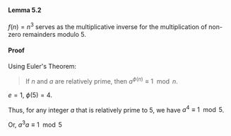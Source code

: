#### Lemma 5.2

$f(n) = n^3$ serves as the multiplicative inverse for the multiplication of non-zero remainders modulo 5.

#### Proof

Using Euler's Theorem:

> If $n$ and $a$ are relatively prime, then $a^{\phi(n)} \equiv 1 \mod n$.

$e = 1$,  $\phi(5) = 4$. 

Thus, for any integer $a$ that is relatively prime to 5, we have $a^4 \equiv 1 \mod 5$.

Or, $a^3 a \equiv 1 \mod 5$